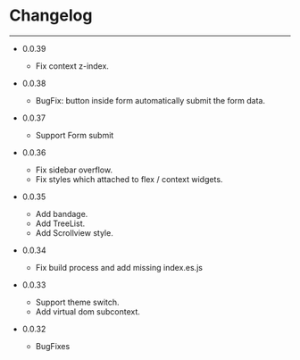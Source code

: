 # Changelog

---

- 0.0.39
    + Fix context z-index.

- 0.0.38
    + BugFix: button inside form automatically submit the form data.

- 0.0.37
    + Support Form submit

- 0.0.36
    + Fix sidebar overflow.
    + Fix styles which attached to flex / context widgets.

- 0.0.35
    + Add bandage.
    + Add TreeList.
    + Add Scrollview style.
    
- 0.0.34
    + Fix build process and add missing index.es.js

- 0.0.33
    + Support theme switch.
    + Add virtual dom subcontext.
    
- 0.0.32
    + BugFixes